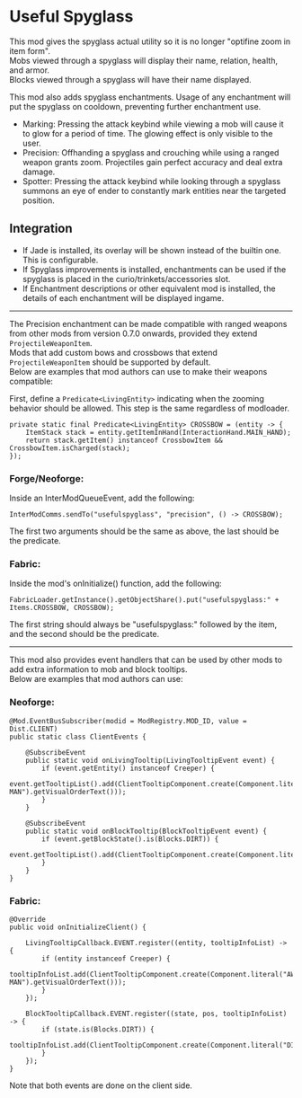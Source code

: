 # Useful Spyglass

This mod gives the spyglass actual utility so it is no longer "optifine zoom in item form".<br>
Mobs viewed through a spyglass will display their name, relation, health, and armor.<br>
Blocks viewed through a spyglass will have their name displayed.<br>

This mod also adds spyglass enchantments. Usage of any enchantment will put the spyglass on cooldown, preventing further enchantment use.
* Marking: Pressing the attack keybind while viewing a mob will cause it to glow for a period of time. The glowing effect is only visible to the user.
* Precision: Offhanding a spyglass and crouching while using a ranged weapon grants zoom. Projectiles gain perfect accuracy and deal extra damage.  
* Spotter: Pressing the attack keybind while looking through a spyglass summons an eye of ender to constantly mark entities near the targeted position.

## Integration

* If Jade is installed, its overlay will be shown instead of the builtin one. This is configurable.
* If Spyglass improvements is installed, enchantments can be used if the spyglass is placed in the curio/trinkets/accessories slot.
* If Enchantment descriptions or other equivalent mod is installed, the details of each enchantment will be displayed ingame.
---
The Precision enchantment can be made compatible with ranged weapons from other mods from version 0.7.0 onwards, provided they extend ```ProjectileWeaponItem```.<br>
Mods that add custom bows and crossbows that extend ```ProjectileWeaponItem``` should be supported by default.<br>
Below are examples that mod authors can use to make their weapons compatible:<br>

First, define a ```Predicate<LivingEntity>``` indicating when the zooming behavior should be allowed. This step is the same regardless of modloader.<br>

```
private static final Predicate<LivingEntity> CROSSBOW = (entity -> {
    ItemStack stack = entity.getItemInHand(InteractionHand.MAIN_HAND);
    return stack.getItem() instanceof CrossbowItem && CrossbowItem.isCharged(stack);
});
```

### Forge/Neoforge:

Inside an InterModQueueEvent, add the following:

```InterModComms.sendTo("usefulspyglass", "precision", () -> CROSSBOW);```

The first two arguments should be the same as above, the last should be the predicate.

### Fabric:

Inside the mod's onInitialize() function, add the following:

```FabricLoader.getInstance().getObjectShare().put("usefulspyglass:" + Items.CROSSBOW, CROSSBOW);```

The first string should always be "usefulspyglass:" followed by the item, and the second should be the predicate.

---

This mod also provides event handlers that can be used by other mods to add extra information to mob and block tooltips.<br>
Below are examples that mod authors can use:

### Neoforge:

```
@Mod.EventBusSubscriber(modid = ModRegistry.MOD_ID, value = Dist.CLIENT)
public static class ClientEvents {

    @SubscribeEvent
    public static void onLivingTooltip(LivingTooltipEvent event) {
        if (event.getEntity() instanceof Creeper) {
            event.getTooltipList().add(ClientTooltipComponent.create(Component.literal("AW MAN").getVisualOrderText()));
        }
    }

    @SubscribeEvent
    public static void onBlockTooltip(BlockTooltipEvent event) {
        if (event.getBlockState().is(Blocks.DIRT)) {
            event.getTooltipList().add(ClientTooltipComponent.create(Component.literal("DIAMONDS").getVisualOrderText()));
        }
    }
}
```

### Fabric:
```
@Override
public void onInitializeClient() {

    LivingTooltipCallback.EVENT.register((entity, tooltipInfoList) -> {
        if (entity instanceof Creeper) {
            tooltipInfoList.add(ClientTooltipComponent.create(Component.literal("AW MAN").getVisualOrderText()));
        }
    });

    BlockTooltipCallback.EVENT.register((state, pos, tooltipInfoList) -> {
        if (state.is(Blocks.DIRT)) {
            tooltipInfoList.add(ClientTooltipComponent.create(Component.literal("DIAMONDS").getVisualOrderText()));
        }
    });
}
```
Note that both events are done on the client side.